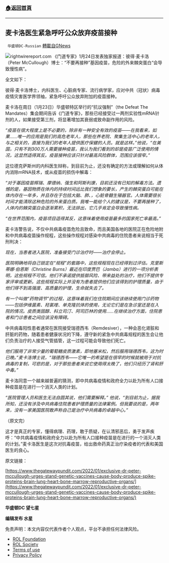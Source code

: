 ###  [:house:返回首頁](https://github.com/ourhimalayas/txt)
---


## 麦卡洛医生紧急呼吁公众放弃疫苗接种
` 华盛顿DC-Russian` [轉載自GNews](https://gnews.org/zh-hans/1910480/)

![](https://assets.gnews.org/wp-content/uploads/2022/01/M-2.jpg)rightwirereport.com
《门道专家》1月24日发表独家报道：彼得·麦卡洛（Peter McCullough）博士：“不要再接种”基因疫苗，危险的外来棘突蛋白“会导致慢性病”。

全文如下：

彼得·麦卡洛博士，内科医生、心脏病专家、流行病学家，应对中共（冠状）病毒疫情灾害医学界领袖，紧急呼吁公众放弃附加的疫苗接种。

麦卡洛在周日（1月23日）华盛顿特区举行的“抗议强制”（the Defeat The Mandates）集会期间告诉《门道专家》，那些已经接受过一两剂实验性mRNA针剂的人，如果接受第三剂，将显著增加其衰弱或致命副作用的风险。

*“疫苗在很大程度上是不必要的，除非有一种安全有效的疫苗——在我看来，如果……唯一的应用是我们的高危老年人，那些在养老院、聚集生活中心的老年人，与之相关的，直接为我们的老年人提供医疗保健的人员。就是这样。”他说，“在美国，只有不到300万人需要接种疫苗，我认为我们看到的却是疫苗广泛使用的情况，这显然适得其反。疫苗接种应该只针对最高风险群体，范围应该很窄。”*

这位德克萨斯州的内科医生辩称，到目前为止，还没有确定的方法或理解如何从体内消除mRNA技术，或从疫苗的损伤中解毒：

*“对于基因疫苗辉瑞、摩德纳、强生和阿斯利康，目前还没有已知的解毒方法。遗憾的是，基因物质在体内的持续时间远比我们想象的要长，产生的棘突蛋白可能在体内存在一年多，并且存在于包括大脑、肺、，心脏骨髓生殖器官。人体需要很长时间才能清除这种危险的外来蛋白质。我唯一能给个人的建议是，不要再接种了，人体内的棘突蛋白会逐渐累积，无法排出，它几乎肯定会导致慢性病。*

*“在世界范围内，疫苗项目适得其反，这意味着使用疫苗最多的国家死亡率最高。”*

麦卡洛警告说，不仅中共病毒疫苗危险且致命，而且美国各地的医院正在危险地附和中共病毒疫苗操作规程，这些操作规程对感染中共病毒的住院患者来说相当于死刑判决：

*现在，当患者进入医院，准备接受门诊治疗时——治疗会停止。*

*医院明确地将自己锁定在“规程”的套路中，这些规程现在已经得到过评估。克里斯蒂娜·伯恩斯（Christine Burns）最近在印度贾巴（Jamba）进行的一项分析表明，这些规程不可信。他们不承诺提供抵御风险、带来益处的治疗，他们不提供专家评审或更新。这些规程实际上并没有为患者提供他们应该得到的护理质量，由于他们得不到高强度、高质量的护理，生命就失去了。*

*有一个叫做“药物调节”的过程，这意味着我们在住院期间应该继续使用门诊药物——包括伊维菌素、羟氯喹、单克隆抗体的使用，无论它们是在急诊室还是在入院的情况。皮质类固醇、科立司汀、阿司匹林的使用……在继续治疗方面，住院患者和门诊患者之间应该没有障碍。*

中共病毒阳性患者通常在医院接受瑞德西韦（Remdesiver），一种会恶化肾脏和肝脏的药物，随着患者健康状况的下降，遵守新的紧急中共病毒规程的医生会让他们负责治疗的人接受气管插管，这一过程可能会导致他们死亡。

*他们服用了非常少量的葡萄糖皮质激素，即地塞米松，然后服用瑞德西韦，这为时已晚。”麦卡洛博士说，“瑞德西韦——它唯一的希望是在很早的时候就被用于对抗病毒的复制，可悲的是，对于那些患者来说它使用得太晚了，他们只经历了肾和肝中毒。”*

麦卡洛同意一个越来越普遍的猜测，即中共病毒疫情和政府全力以赴为所有人口接种疫苗是在进行一个消灭人类的计划。

*“医院管理人员和医生无法自圆其说，他们需要解释。” 他说，“到目前为止，据我所知，还没有涉及中共病毒住院患者护理质量的法律案例。但我要说的是，两年来，没有一家美国医院敢声称自己是治疗中共病毒的卓越中心。”*

（原文完）

这才是真正的专家，懂得病理、药理，敢于质疑，在认清邪恶后，勇于发声疾呼：“中共病毒疫情和政府全力以赴为所有人口接种疫苗是在进行的一个消灭人类的计划。”麦卡洛医生是这次对抗毒疫苗，给出救命药真正治疗染疫者的代表和美国医生的良心。

原文链接：

[https://www.thegatewaypundit.com/2022/01/exclusive-dr-peter-mccullough-urges-stand-genetic-vaccines-cause-body-produce-spike-proteins-brain-lung-heart-bone-marrow-reproductive-organs/](https://www.thegatewaypundit.com/2022/01/exclusive-dr-peter-mccullough-urges-stand-genetic-vaccines-cause-body-produce-spike-proteins-brain-lung-heart-bone-marrow-reproductive-organs/)

**华盛顿DC 望七星**

**编辑发布  水星**

 

免责声明：本文内容仅代表作者个人观点，平台不承担任何法律风险。

- [ROL Foundation](https://rolfoundation.org/)
- [ROL Society](https://rolsociety.org/)
- [Terms of use](https://gnews.org/terms-of-use-3/)
- [Privacy Policy](https://gnews.org/privacy-policy/)
